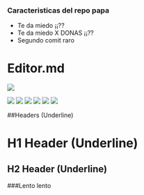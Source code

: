 ### Caracteristicas del repo papa

- Te da miedo ¡¡??
- Te da miedo X DONAS ¡¡??
- Segundo comit raro


# Editor.md

![](https://pandao.github.io/editor.md/images/logos/editormd-logo-180x180.png)

![](https://img.shields.io/github/stars/pandao/editor.md.svg) ![](https://img.shields.io/github/forks/pandao/editor.md.svg) ![](https://img.shields.io/github/tag/pandao/editor.md.svg) ![](https://img.shields.io/github/release/pandao/editor.md.svg) ![](https://img.shields.io/github/issues/pandao/editor.md.svg) ![](https://img.shields.io/bower/v/editor.md.svg)


##Headers (Underline)

H1 Header (Underline)
=============

H2 Header (Underline)
-------------

###Lento lento
                